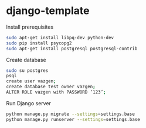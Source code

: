 # django-template

Install prerequisites
```sh
sudo apt-get install libpq-dev python-dev 
sudo pip install psycopg2 
sudo apt-get install postgresql postgresql-contrib
```

Create database
```sh
sudo su postgres
psql
create user vazgen;
create database test owner vazgen;
ALTER ROLE vazgen with PASSWORD ‘123’;
```

Run Django server
```sh
python manage.py migrate --settings=settings.base
python manage.py runserver --settings=settings.base
```
